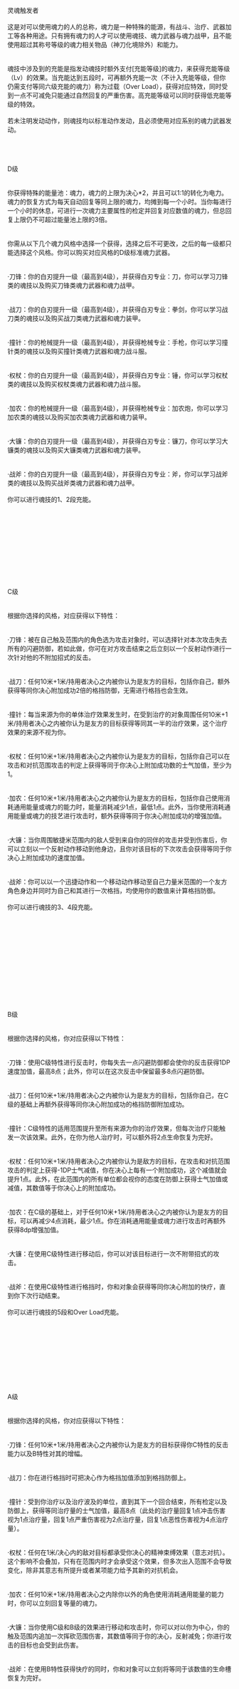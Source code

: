 <title>灵魂触发者</title>
<meta name="GENERATOR" content="WinCHM">
<meta http-equiv="Content-Type" content="text/html; charset=gb2312">
<br>灵魂触发者
<br>
<br>这是对可以使用魂力的人的总称，魂力是一种特殊的能源，有战斗、治疗、武器加工等各种用途。只有拥有魂力的人才可以使用魂技、魂力武器与魂力战甲，且不能使用超过其称号等级的魂力相关物品（神刀化境除外）和能力。
<br>
<br>
<br>魂技中涉及到的充能是指发动魂技时额外支付[充能等级]的魂力，来获得充能等级（Lv）的效果。当充能达到五段时，可再额外充能一次（不计入充能等级，但你仍需支付等同六级充能的魂力）称为过载（Over Load），获得对应特效，同时受到一点不可减免只能通过自然回复的严重伤害。高充能等级可以同时获得低充能等级的特效。
<br>
<br>若未注明发动动作，则魂技均以标准动作发动，且必须使用对应系别的魂力武器发动。
<br>
<br>
<br> 
<br>
<br>D级
<br>
<br>
<br>你获得特殊的能量池：魂力，魂力的上限为决心*2，并且可以1:1的转化为电力。
<br>魂力的恢复方式为每天自动回复等同上限的魂力，均摊到每一个小时。当你每进行一个小时的休息，可进行一次魂力主要属性的检定并回复对应数值的魂力，但总回复上限仍不可超过能量池上限的3倍。
<br>
<br>
<br>你需从以下几个魂力风格中选择一个获得，选择之后不可更改，之后的每一级都只能选择这个风格。你可以购买对应风格的D级标准魂力武器。
<br>
<br>
<br>·刀锋：你的白刃提升一级（最高到4级），并获得白刃专业：刀，你可以学习刀锋类的魂技以及购买刀锋类魂力武器和魂力战甲。
<br>
<br>
<br>·战刀：你的白刃提升一级（最高到4级），并获得白刃专业：拳剑，你可以学习战刀类的魂技以及购买战刀类魂力武器和魂力装甲。
<br>
<br>
<br>·撞针：你的枪械提升一级（最高到4级），并获得枪械专业：手枪，你可以学习撞针类的魂技以及购买撞针类魂力武器和魂力战斗服。
<br>
<br>
<br>·权杖：你的白刃提升一级（最高到4级），并获得白刃专业：锤，你可以学习权杖类的魂技以及购买权杖类魂力武器和魂力战斗服。
<br>
<br>
<br>·加农：你的枪械提升一级（最高到4级），并获得枪械专业：加农炮，你可以学习加农类的魂技以及购买加农类魂力武器和魂力装甲。
<br>
<br>
<br>·大镰：你的白刃提升一级（最高到4级），并获得白刃专业：镰刀，你可以学习大镰类的魂技以及购买大镰类魂力武器和魂力装甲。
<br>
<br>
<br>·战斧：你的白刃提升一级（最高到4级），并获得白刃专业：斧，你可以学习战斧类的魂技以及购买战斧类魂力武器和魂力战甲。
<br>
<br>你可以进行魂技的1、2段充能。
<br>
<br>
<br>
<br>
<br>
<br>
<br>
<br> 
<br>
<br> 
<br>
<br>C级
<br>
<br>
<br>根据你选择的风格，对应获得以下特性：
<br>
<br>
<br>·刀锋：被在自己触及范围内的角色选为攻击对象时，可以选择针对本次攻击失去所有的闪避防御，若如此做，你可在对方攻击结束之后立刻以一个反射动作进行一次针对他的不附加招式的反击。
<br>
<br>
<br>·战刀：任何10米+1米/持用者决心之内被你认为是友方的目标，包括你自己，额外获得等同你决心附加成功2倍的格挡防御，无需进行格挡也会生效。
<br>
<br>
<br>·撞针：每当来源为你的单体治疗效果发生时，在受到治疗的对象周围任何10米+1米/持用者决心之内被你认为是友方的目标获得等同其一半的治疗效果，这个治疗效果的来源不视为你。
<br>
<br>
<br>·权杖：任何10米+1米/持用者决心之内被你认为是友方的目标，包括你自己可以在攻击和对抗范围攻击的判定上获得等同于你决心上附加成功数的士气加值，至少为1。
<br>
<br>
<br>·加农：任何10米+1米/持用者决心之内被你认为是友方的目标，包括你自己使用消耗通用能量或魂力的能力时，能量消耗减少1点，最低1点。此外，当你使用消耗通用能量或魂力的技艺进行攻击时，额外获得等同于你决心附加成功的增强加值。
<br>
<br>
<br>·大镰：当你周围敏捷米范围内的敌人受到来自你的同伴的攻击并受到伤害后，你可以立刻以一个反射动作移动到他身边，且你对该目标的下次攻击会获得等同于你决心上附加成功的速度加值。
<br>
<br>
<br>·战斧：你可以以一个迅捷动作和一个移动动作移动至自己力量米范围的一个友方角色身边并同时为自己和其进行一次格挡，均使用你的数值来计算格挡防御。
<br>
<br>你可以进行魂技的3、4段充能。
<br>
<br>
<br>
<br>
<br>
<br>
<br>
<br>
<br>
<br> 
<br>
<br> 
<br>
<br>B级
<br>
<br>
<br>根据你选择的风格，你对应获得以下特性：
<br>
<br>
<br>·刀锋：使用C级特性进行反击时，你每失去一点闪避防御都会使你的反击获得1DP速度加值，最高8点；此外，你可以在这次反击中保留最多8点闪避防御。
<br>
<br>
<br>·战刀：任何10米+1米/持用者决心之内被你认为是友方的目标，包括你自己，在C级的基础上再额外获得等同你决心附加成功的格挡防御附加成功。
<br>
<br>
<br>·撞针：C级特性的适用范围提升至所有来源为你的治疗效果，但每次治疗只能触发一次该效果。此外，在你为他人治疗时，可以额外将2点生命恢复为完好。
<br>
<br>
<br>·权杖：任何10米+1米/持用者决心之内被你认为是敌方的目标，在攻击和对抗范围攻击的判定上获得-1DP士气减值，你在决心上每有一个附加成功，这个减值就会提升1点。此外，在此范围内的所有单位都会视你的态度在防御上获得士气加值或减值，其数值等于你决心上的附加成功。
<br>
<br>
<br>·加农：在C级的基础上，对于任何10米+1米/持用者决心之内被你认为是友方的目标，可以再减少4点消耗，最少1点。你在消耗通用能量或魂力进行攻击时再额外获得8dp增强加值。
<br>
<br>
<br>·大镰：在使用C级特性进行移动后，你可以对该目标进行一次不附带招式的攻击。
<br>
<br>
<br>·战斧：在使用C级特性进行格挡时，你和对象会获得等同你决心附加的快疗，直到你下次行动结束。
<br>
<br>你可以进行魂技的5段和Over Load充能。
<br>
<br>
<br>
<br>
<br>
<br>
<br> 
<br>
<br> 
<br>
<br>A级
<br>
<br>
<br>根据你选择的风格，你对应获得以下特性：
<br>
<br>
<br>·刀锋：任何10米+1米/持用者决心之内被你认为是友方的目标获得你C特性的反击能力以及B特性对其的增幅。
<br>
<br>
<br>·战刀：你在进行格挡时可把决心作为格挡加值添加到格挡防御上。
<br>
<br>
<br>·撞针：受到你治疗以及治疗波及的单位，直到其下一个回合结束，所有检定以及防御上，获得等同治疗量的士气加值，最高8点（此处的治疗量回复1点冲击伤害视为1点治疗量，回复1点严重伤害视为2点治疗量，回复1点恶性伤害视为4点治疗量）。
<br>
<br>
<br>·权杖：任何在1米/决心内的敌对目标都承受你决心的精神束缚效果（意志对抗）。这个影响不会叠加，只有在范围内时才会承受这个效果，但多次出入范围不会导致变化，除非其意志有所提升或者某项能力给予其新的对抗机会。
<br>
<br>
<br>·加农：任何10米+1米/持用者决心之内除你以外的角色使用消耗通用能量的能力时，你可以立刻回复等量的魂力。
<br>
<br>
<br>·大镰：当你使用C级和B级的效果进行移动和攻击时，你可以对以你为中心，你的触及范围内追加一次挥砍范围伤害，其数值等同于你的决心，反射减免；你进行攻击的目标也会受到此伤害。
<br>
<br>
<br>·战斧：在使用B特性获得快疗的同时，你和对象可以立刻将等同于该数值的生命槽恢复为完好。
<br>
<br>
<br>
<br>
<br>
<br>
<br>
<br> 
<br>
<br> 
<br>
<br> 
<br>
<br>
<br>刀锋：
<br>
<br>
<br>魂力武器：所有的魂力武器都需在购买基础型号后逐级提升。
<br>
<br>
<br>刀锋型式（标准魂力武器）
<br>
<br>
<br>D级：刀锋型式[标准]（D+500）
<br>
<br>
<br>剑身很有特点，属于标准的太刀，平时是以刀柄加部分刀背的状态存在，以自由动作注入1点魂力之后可以构筑出魂力的刀刃，持续一个场景或15分钟（取高），此时伤害3L，具有破甲2、可以正常攻击灵体。可以使用敏捷作为攻击检定的相关属性。
<br>
<br>
<br> 
<br>C级：刀锋型式[烈风]（C+1000）
<br>
<br>
<br>能够将注入的魂力如暴风雨般释放，武器的伤害提升到7L，破甲提升至4，9加骰。
<br>
<br>持有者的信念决定了灵魂之刃的锋利度，使用时可以将持有者的决心附加成功作为增强加值加在攻击dp上。
<br>
<br>
<br> 
<br>
<br>B级：刀锋型式[月光]（B+2000）
<br>
<br>如月光般静谧而闪耀，蕴含了持有者的守护之心，武器的伤害提升到10L，破甲提升至6，并获得破魔6，8加骰。
<br>
<br>在支付魂力显形的时候，可额外支付不超过武器等级的魂力，每一点可以使武器的伤害、破甲和破魔提升一点。
<br>
<br>使用它进行攻击时，可将决心值加在你的伤害上限上。
<br> 
<br>
<br>
<br>
<br>A级：刀锋型式[雷电]（A+4000）
<br>
<br>
<br>拥有雷电之名，以高攻击力为傲。武器拥有的伤害提升到26L，破甲提升至25，破魔提升至25。获得高速8及【神兵】特性。在攻击中还有额外的4点附加成功，这是电流能量加值。
<br>
<br>持有者决心上每一个附加成功可以无视一点DR和伤害吸收。
<br>
<br>
<br> 
<br>
<br> 
<br>
<br>技能树：
<br>
<br>
<br>
<br>D级：D+500
<br>
<br>
<br>弹射之翼 
<br>
<br>魂力消耗：1
<br>
<br>技能性能：以一个标准动作启动。启动后，你每有1点决心附加成功，则你的移动速度+5米，持续一个场景。
<br>
<br>充能效果：
<br>
<br>·在速度上额外获得等同充能等级平方的加值 Lv1以上
<br>
<br>·持续时间变为1小时/充能等级 Lv3以上
<br>
<br>OVER LOAD：发动时，任何10米+1米/持用者决心之内被你认为是友方的目标也享受这些加值
<br>
<br>
<br>
<br>
<br> 
<br>
<br>加速之刃
<br>
<br>魂力消耗：1
<br>
<br>技能性能：以一个标准动作，对一个敌人进行一次白刃攻击，你直到下次你的回合开始闪避防御总值提升等同你决心附加成功数/点（这个技能带来的加值取高而不叠加）。
<br>
<br>充能效果：
<br>
<br>·本次攻击获得充能等级的速度加值 Lv1以上
<br>
<br>·若本次攻击造成至少一点伤害，则闪避防御再额外上升充能等级的数值 Lv1以上
<br>
<br>·持续时间变为1轮/充能等级 Lv2以上
<br>
<br>OVER LOAD：效果持续期间，你在移动速度上再获得等同本技能带来的闪避防御*2米的加值。
<br>
<br>
<br>
<br>
<br> 
<br>
<br> 
<br>
<br>C级：C+1000
<br>
<br>
<br>守护之刃 
<br>
<br>魂力消耗：3
<br>
<br>技能性能：以一个标准动作，移动至1米/持有者敏捷范围内的友方单位身边，直到下次你的回合开始，只要你仍与该目标相邻，针对该角色的单体攻击全部转移为针对你。
<br>
<br>
<br>充能效果：
<br>
<br>·直到你下次行动结束，获得等同充能等级的力场防御 Lv1以上
<br>
<br>·直到你下次行动结束，获得等同充能等级的全伤害吸收 Lv3以上
<br>
<br>OVER LOAD：直到你下次行动结束，每次受到伤害立刻将1点生命槽转化为完好。
<br>
<br>
<br>
<br> 
<br>
<br>闪雷之刃
<br>
<br>魂力消耗：3
<br>
<br>技能性能：以一个标准动作，进行一次决心检定，然后对敌方单体进行一次攻击，本次攻击受到决心检定成功一半的速度加值。
<br>
<br>充能效果：
<br>
<br>·速度加值额外提升充能等级 Lv1以上
<br>
<br>·直到下次行动结束，先攻提升充能等级的一倍，这可以带来先攻顺序的调整 Lv3以上
<br>
<br>OVER LOAD：本次攻击可以同时攻击1米/持有者敏捷范围内的所有敌人。
<br>
<br>
<br>
<br> 
<br>
<br>伯劳之刃
<br>
<br>魂力消耗：3
<br>
<br>技能性能：以一个标准动作，可以同时对前方长度为持有者决心米，宽度和高度为1+1米/持有者决心附加米内的所有敌方单位进行一次普通攻击。
<br>
<br>充能效果：
<br>
<br>·本次攻击获得充能等级的纯能量加值 Lv1以上
<br>
<br>·你可以将这次攻击中一半的伤害转为目眩点数，强韧豁免 Lv3以上
<br>
<br>OVER LOAD：Lv3的效果改为受到伤害的角色获得等同伤害的目眩点数，强韧豁免。
<br>
<br>
<br>
<br>
<br> 
<br>
<br>暴风之刃 
<br>
<br>魂力消耗：3
<br>
<br>技能性能：以一个标准动作，可以同时对前方180°内距离低于1米/持有者决心的所有敌方单位进行一次普通攻击，本次攻击造成纯能量伤害。
<br>
<br>充能效果：
<br>
<br>·本次攻击获得充能等级的纯能量加值 Lv1以上
<br>
<br>OVER LOAD:本次攻击额外获得等同你决心附加的纯能量附加成功。
<br>
<br>
<br>
<br>
<br> 
<br>
<br>激震之刃 
<br>
<br>购买前提：闪雷之刃
<br>
<br>魂力消耗：3
<br>
<br>技能性能：以一个标准动作，进行一次决心检定，然后对敌方单体进行一次攻击，本次攻击受到决心检定成功的纯能量加值。
<br>
<br>充能效果：
<br>
<br>·能量加值额外提升充能等级的2倍 Lv1以上
<br>
<br>·直到下次行动结束，先攻提升充能等级的一倍，这可以带来先攻顺序的调整。 Lv3以上
<br>
<br>OVER LOAD：本次攻击获得[眩晕]特性，且计算眩晕特性的武器伤害时视为再比原来高等同你决心附加的数值。
<br>
<br>
<br>
<br> 
<br>
<br> 
<br>
<br>B级：B+2000
<br>
<br>冲击之刃 
<br>
<br>购买前提：闪雷之刃
<br>
<br>魂力消耗：5
<br>
<br>技能性能：以一个标准动作，进行一次决心检定，然后对10+1米/持有者决心+3米/持有者决心附加范围内的一个敌方单体进行一次白刃攻击，本次攻击受到决心检定成功的速度加值。
<br>
<br>充能效果：
<br>
<br>·对飞行或漂浮在空中的敌人可将至多等同[武器伤害+充能等级]的伤害转化为恶性 Lv1以上
<br>
<br>OVER LOAD：攻击飞行或漂浮在空中的敌人时，本技能带来的速度加值翻倍。
<br>
<br>
<br>
<br>彗星之刃 
<br>
<br>购买前提：激震之刃
<br>
<br>魂力消耗：5
<br>
<br>技能性能：以一个标准动作，进行一次决心检定，然后对敌方单体进行一次攻击，本次攻击受到决心检定成功的纯能量加值。
<br>
<br>充能效果：
<br>
<br>·攻击造成等同于伤害的晕眩点数，以标准方式减免 Lv1以上
<br>
<br>·攻击造成等同于伤害的麻痹点数，以标准方式减免 Lv3以上
<br>
<br>OVER LOAD：本技能造成的异常点数均提升1点/持有者决心上的附加成功。
<br>
<br>
<br>
<br>
<br>
<br> 
<br>
<br> 
<br>
<br>A级：A+4000
<br>
<br>
<br>辉煌之刃 
<br>
<br>魂力消耗：7
<br>
<br>技能性能：以一个标准动作，对敌方单体进行一次攻击，本次攻击获得等同你决心的纯能量加值。
<br>
<br>充能效果：
<br>
<br>·纯能量加值额外提升充能等级*4的数值 Lv1以上
<br>
<br>OVER LOAD：获得等同你决心附加的纯能量附加成功。
<br>
<br>
<br>
<br>繁星爆裂
<br>
<br>魂力消耗：7
<br>
<br>技能性能：以一个标准动作进行一次白刃攻击检定，对你周围10+1米/持有者决心+3米/持有者决心附加范围内的所有敌对单位造成判定成功数的光能范围伤害，反射减免。本次检定获得[1D40]的纯能量加值。
<br>
<br>充能效果：
<br>
<br>·能量加值额外提升充能等级的3倍，以及等同充能等级的附加成功 Lv1以上
<br>
<br>·基础能量加值变为[4D10] Lv1
<br>
<br>·基础能量加值变为[10D4]，并获得[1D8]的附加成功 Lv2
<br>
<br>·基础能量加值变为[8D5] ，基础附加成功变为[2D4] Lv3
<br>
<br>·基础能量加值变为[20D2]，基础附加成功变为[4D2] Lv4
<br>
<br>OVER LOAD：基础能量加值变为40 ，基础附加成功变为8
<br>
<br> 
<br>
<br> 
<br>
<br> 
<br>
<br>战刀：
<br>
<br> 
<br>
<br>魂力武器：
<br>
<br> 
<br>
<br>战刀（标准魂力武器）
<br>
<br>D级：战刀[石楠]（D+500）
<br>
<br>一对拥有着稳定攻击力的拳剑，平时是以拳套的状态存在，以自由动作注入1点魂力之后可以构筑出魂力的刀刃，视为短剑，持续一个场景或15分钟（取高），此时伤害3L，具有破甲2、可以正常攻击灵体。可以使用敏捷作为攻击检定的相关属性。
<br>
<br>
<br> 
<br>
<br>C级：战刀[菟葵]（C+1000）
<br>
<br>
<br>刀刃很小，能使出强力一击，武器的伤害提升到7L，破甲提升至4，9加骰。
<br>
<br>持有者的信念决定了灵魂之刃的锋利度，使用时可以将持有者的决心附加成功作为增强加值加在攻击dp上。
<br>
<br> 
<br>
<br>B级：战刀[银莲]（B+2000）
<br>
<br>
<br>设计高雅，蕴含了持有者的守护之心，武器的伤害提升到10L，破甲提升至6，并获得破魔6，8加骰。
<br>
<br>在支付魂力显形的时候，可额外支付不超过武器等级的魂力，每一点可以使武器的伤害、破甲和破魔提升一点。
<br>
<br>使用它进行攻击时，可将决心值加在你的伤害上限上。
<br>
<br>
<br> 
<br>
<br>A级：战刀[荼蘼]（A+4000）
<br>
<br>
<br>闪耀着光辉的刀刃宣示着绝大的攻击力。武器拥有的伤害提升到26L，破甲提升至25，破魔提升至25。获得高速8及【神兵】特性。在攻击中还有额外的4点附加成功，这是纯能量加值。
<br>
<br>持有者决心上每一个附加成功可以无视一点DR和伤害吸收。
<br>
<br>
<br>
<br> 
<br>
<br> 
<br>
<br> 
<br>
<br>技能树：
<br>
<br>
<br> 
<br>
<br>D级：D+500
<br>
<br>
<br>
<br>战斗术式[斯特拉] 
<br>
<br>魂力消耗：1
<br>
<br>技能性能：以一个标准动作进行一次决心检定，然后对敌方单体进行一次攻击，本次攻击获得等同于你决心检定成功成功数三分之一的速度加值。
<br>
<br>充能效果：
<br>
<br>·速度加值额外提升充能等级的数值 Lv1以上
<br>
<br>·直到你的下次行动结束，你的先攻数值提升充能等级的两倍，这会带来行动顺序上的改变 Lv3以上
<br>
<br>OVER LOAD：在你进行的下次攻击中也会获得本次充能获得的速度加值。
<br>
<br>
<br>
<br>
<br>
<br> 
<br>
<br>战斗术式[诅咒] 
<br>
<br>魂力消耗：1
<br>
<br>技能性能：以一个标准动作，对一个敌人进行一次单体攻击。若这次攻击中你成功造成至少一点伤害，则你可以以自由动作进行一次决心检定，对方直到下次你的行动结束，在[闪避+格挡]防御总值中下降检定成功数三分之一的点数，优先减少格挡防御。但这个技能带来的减值取高而不叠加。
<br>
<br>充能效果：
<br>
<br>·本次攻击获得充能等级的负能量加值 Lv1以上
<br>
<br>·若本次攻击中你成功造成至少一点伤害，则对方上述防御总值再额外下降等同于充能等级的数值 Lv3以上
<br>
<br>OVER LOAD：本次攻击造成的防御减值持续时间变为一个场景。
<br>
<br>
<br>
<br>
<br> 
<br>
<br> 
<br>
<br>C级：C+1000
<br>
<br>
<br>
<br>防卫术式[北极星] 
<br>
<br>魂力消耗：3
<br>
<br>技能性能：选择一个10+1米/持有者决心范围内的单位，直到下次你行动开始，每当该角色受到单体攻击时，你立刻移动到其身边并将攻击对象转移为你自己。
<br>
<br>充能效果：
<br>
<br>·直到你下次行动结束，获得等同充能等级的全伤害吸收 Lv1以上
<br>
<br>OVER LOAD：你可以同时选择不超过你决心附加的对象。
<br>
<br>
<br>
<br>
<br> 
<br>
<br>战斗术式[流星] 
<br>
<br>魂力消耗：3
<br>
<br>技能性能：以一个标准动作进行一次决心检定，然后对10+1米/持有者决心范围内的敌方单体进行一次攻击，本次攻击受到决心检定成功一半的速度加值。
<br>
<br>充能效果：
<br>
<br>·能量加值额外提升充能等级的2倍 Lv1以上
<br>
<br>OVER LOAD：受到本技能攻击的飞行或漂浮在空中的敌人立刻失去所有飞行速度（但并不会坠落，只会令其在空中无法移动），直到下次你的行动结束。
<br>
<br>
<br>
<br>
<br>
<br> 
<br>
<br>强化术式[泪珠] 
<br>
<br>魂力消耗：3
<br>
<br>技能性能：以一个标准动作，进行一次决心检定，你获得等同检定成功数一半的力场防御。持续一分钟。
<br>
<br>充能效果：
<br>
<br>·力场场防御提升充能等级的数值 Lv1以上
<br>
<br>·持续时间提升1分钟/充能等级 Lv3以上
<br>
<br>OVER LOAD：持续期间，若你具有1点以上（不包括1点）的完好生命且当某次伤害会使你的生命被伤害填满时，你会保留1点完好生命，而优先转化其他生命的严重程度，并自动防止伤势恶化。若这次伤害在转化了其他生命之后，仍需转化这1点完好生命，你额外获得等同于你决心附加成功数的全伤害吸收。之后你失去强化术式。
<br> 
<br>
<br> 
<br>
<br>B级：B+2000
<br>
<br> 
<br>战斗术式[彗星] 
<br>
<br>魂力消耗：5
<br>
<br>技能性能：以一个标准动作，对敌方单体进行一次攻击，本次攻击受到等同你决心的纯能量加值。
<br>
<br>充能效果：
<br>
<br>·纯能量加值额外提升等同充能等级的附加成功 Lv1以上
<br>
<br>OVER LOAD：无
<br>
<br>
<br>
<br>
<br>撞针：
<br>
<br> 
<br>
<br>魂力武器：
<br>
<br>撞针（标准魂力武器）
<br>
<br>
<br>D级：撞针[欲望]（D+500）
<br>
<br>小型易于操作，子弹如同光速般迅速的手枪，不使用实体弹药，以自由动作注入1点魂力之后可以填充一个弹夹的弹药，伤害2L，具有破甲2、短点射，具有【能量武器】特性，基础射程为10+1米/持有者决心，一个弹夹的数量等同持有者的决心。
<br>
<br>
<br> 
<br>
<br>C级：撞针[魂座]（C+1000）
<br>
<br>与手的适应性极高，仿佛可以和人融为一体，武器的伤害提升到5L，获得破甲4，【幽冥】特性。
<br>
<br>持有者的信念决定了灵魂之刃的锋利度，使用时可以将持有者的决心附加成功作为增强加值加在攻击dp上。
<br>
<br>
<br> 
<br>
<br>B级：撞针[谎言]（B+2000）
<br>
<br>攻击力进一步提高且易于操作，武器的伤害提升到12L，破甲提升至6，并获得破魔6。
<br>
<br>在支付魂力填充弹药的时候，可额外支付不超过武器等级的魂力，每一点可以使在使用这些弹药时武器的伤害、破甲和破魔提升一点。
<br>
<br>使用它进行攻击时，可将决心值加在你的伤害上限上。
<br> 
<br>
<br> 
<br>
<br>A级：撞针[撒旦]（A+4000）
<br>
<br>
<br>宣告了死亡的到来。武器拥有的伤害提升到28L，破甲提升至25，破魔提升至25。获得【神兵】特性。在攻击或治疗中还有额外的3点附加成功，这是正能量加值。
<br>
<br>持有者决心上每一个附加成功可以令其在使用本武器造成的治疗效果时，额外将一点生命槽转化为完好。
<br>
<br>
<br>
<br> 
<br>
<br> 
<br>
<br> 
<br>
<br>技能树：
<br>
<br>
<br> 
<br>
<br>D级：D+500
<br>
<br>
<br> 
<br>
<br>恢复之枪
<br>
<br>魂力消耗：1
<br>
<br>技能性能：以一个标准动作，你可以选择一名基础射程内的角色进行一次枪械攻击检定，但不造成伤害，每一个成功可为其消除1点基于生理属性的异常状态，上限为你的决心附加成功数。
<br>特殊地，这视为一个治疗效果。【医疗点16】
<br>
<br>充能效果：
<br>
<br>·现在你选择的对象可以为攻击触及内不超过你的[决心附加+充能等级]的复数对象 Lv2以上
<br>
<br>OVER LOAD：本技能对一切异常状态生效。
<br>
<br>
<br>
<br>
<br> 
<br>
<br>溅射之枪
<br>
<br>魂力消耗：1
<br>
<br>技能性能：以一个标准动作，对一个单位进行一次单发射击攻击，若成功造成伤害，则该单位周围1米/本次伤害范围内的敌方单位须进行一次反射检定，DC为本次造成的伤害，每失败一点受到一点纯能量严重伤害。
<br>
<br>充能效果：
<br>
<br>·本次攻击获得充能等级的能量加值 Lv1以上
<br>
<br>·本次攻击可以使用连射和点射并针对多名对象，但只会造成一次范围伤害 Lv3以上
<br>
<br>OVER LOAD：在这次反射中，对方需要额外承受等同于你决心和枪械等级上的附加成功数的DP作为本次检定中敌方反射的减值。
<br>
<br>
<br>
<br>
<br> 
<br>
<br>轰鸣之枪
<br>
<br>魂力消耗：1
<br>
<br>技能性能：以一个标准动作，对一个单位进行一次单发射击攻击，若成功造成伤害，则该单位的行动顺序向后挪移一位，并且移动速度下降你决心值的数值，直到下次你的行动结束。
<br>
<br>充能效果：
<br>
<br>·本次攻击获得充能等级的能量加值 Lv1以上
<br>
<br>OVER LOAD：对方需以强韧对抗伤害，若失败，则在效果持续期间其先攻顺序默认为最低。
<br>
<br>
<br>
<br>
<br> 
<br>
<br> 
<br>
<br>C级：C+1000
<br>
<br>
<br>
<br>加速之枪
<br>
<br>魂力消耗：3
<br>
<br>技能性能：以一个标准动作，对基础射程范围内的一个单位进行一次单发射击攻击，该单位的闪避防御提升等同本次攻击骰的成功数，但最高不超过你决心值的一半，直到你下次行动开始。特别地，来自本技能的闪避防御取高，而非叠加。
<br>
<br>充能效果：
<br>
<br>·闪避防御额外提升充能等级 Lv1以上
<br>
<br>·持续时间变为1轮/充能等级 Lv3以上 
<br>
<br>OVER LOAD：你可以获得相同效果。
<br>
<br>
<br>
<br> 
<br>
<br> 
<br>
<br>B级：B+2000
<br>
<br>
<br>圣洁之枪
<br>
<br>魂力消耗：5
<br>
<br>技能性能：以一个标准动作，选择一名攻击触及内的角色骰一个正常的枪械攻击判定（不计算角色防御），但不造成伤害，每一点成功可以使对象身上的一点伤势下降一级。【医疗点84】
<br>
<br>充能效果：
<br>
<br>·额外回复等同充能等级的严重及以下伤害。 Lv1以上
<br>
<br>OVER LOAD：你可以以此方式射击范围内最多等同于你决心成功数的角色。
<br>
<br>
<br>
<br>
<br> 
<br>
<br>灭杀之枪
<br>
<br>魂力消耗：5
<br>
<br>技能性能：以一个标准动作，对敌方单体进行一次攻击，本次攻击受到等同你决心的纯能量加值。
<br>
<br>充能效果：
<br>
<br>·纯能量加值额外提升等同充能等级的附加成功 Lv1以上
<br>
<br>OVER LOAD：无
<br>
<br>
<br> 
<br>
<br>激突之枪
<br>
<br>魂力消耗：5
<br>
<br>技能性能：进行一次决心检定，然后对敌方单体进行一次攻击，本次攻击受到决心检定成功的纯能量加值。
<br>
<br>充能效果：
<br>
<br>·纯能量加值额外提升充能等级的数值，并且对飞行或漂浮在空中的敌人可将等同[充能等级]的伤害转化为恶性 Lv1以上
<br>
<br>OVER LOAD：攻击飞行或漂浮在空中的敌人时，本技能带来的所有加值翻倍。
<br>
<br>
<br>
<br>
<br> 
<br>
<br> 
<br>
<br> 
<br>
<br>权杖：
<br>
<br>
<br> 
<br>
<br>魂力武器：
<br>
<br>
<br>权杖（标准魂力武器）
<br>
<br>
<br>D级：权杖[焦烤炖蛋]（D+500）
<br>
<br>如同焦糖一样将沾到的一切烤焦的巨锤，平时是以伤害1L钝击的权杖的状态存在，以自由动作注入1点魂力之后可以构筑出魂力的锤身，持续一个场景或15分钟（取高），此时视为体积4的巨锤，伤害4L，具有破甲2，威猛2，力量需求6，可以正常攻击灵体，使用者在攻击时，会在攻击检定上承受-6DP器械减值以及+2附加成功器械加值。只能使用力量作为相关属性。
<br>
<br>
<br> 
<br>
<br>C级：权杖[松饼]（C+1000）
<br>
<br>散发着刚考好的小松饼的香味，武器的伤害提升到8L，破甲提升至4，获得【眩晕】特性。
<br>
<br>持有者的信念决定了灵魂之锤的重量，使用时可以将持有者的决心附加成功作为增强加值加在攻击dp上。
<br>
<br>
<br>
<br> 
<br>
<br>B级：权杖[冻糕]（B+2000）
<br>
<br>如同冰淇淋一样受人喜爱，武器的伤害提升到11L，破甲提升至6，并获得破魔6。
<br>
<br>锤身显现状态下，人物在为同伴带来DP或者防御上的加值时，会额外令你和这些同伴获得等于你决心附加成功数的、攻击DP上的士气加值，只能获得一次。
<br>
<br>在支付魂力显形的时候，可额外支付不超过武器等级的魂力，每一点可以使武器的伤害、破甲和破魔提升一点。
<br>
<br>使用它进行攻击时，可将决心值加在你的伤害上限上。
<br>
<br> 
<br>
<br>A级：权杖[布丁]（A+4000）
<br>
<br>告诉你战场并不想布丁一样甜（天真）。武器拥有的伤害提升到27L，破甲提升至25，破魔提升至25。获得威猛8及【神兵】特性。在攻击中还有额外的4点附加成功，这是增强加值。
<br>
<br>持有者决心上每一个附加成功可以无视一点DR和伤害吸收。
<br>
<br>
<br>
<br>
<br> 
<br>
<br> 
<br>
<br>技能树：
<br>
<br>
<br> 
<br>
<br>D级：D+500
<br>
<br>
<br> 
<br>
<br>棉花糖☆助力
<br>
<br>魂力消耗：1
<br>
<br>技能性能：以一个标准动作，选择距离自己10+1米/持有者决心范围之内的一个角色，进行一次决心检定，对方在防御上获得成功数的纯能量加值，但最高不超过你决心上的附加成功，持续3轮。
<br>
<br>充能效果：
<br>
<br>·防御加值提升充能等级的数值 Lv1以上
<br>
<br>·作用对象提升为范围内所有选中目标 Lv3以上
<br>
<br>OVER LOAD：持续期间，对象的攻击上获得等同于你防御加值的纯能量DP加值，但是只能作用于一个单位。
<br>
<br>
<br>
<br>
<br> 
<br>
<br>曲奇☆冲撞
<br>
<br>魂力消耗：1
<br>
<br>技能性能：以一个整轮动作，进行一次决心检定，然后对敌方单体进行一次攻击，本次攻击获得决心检定成功数三分之一的器械加值。之后你立刻移动到1米/持有者决心范围内的一个自愿角色身后，针对你的远程攻击对象全部转变为该角色，如同该对象正在为你全掩蔽一般，且针对你的近战攻击要承受-5dp减值，如同攻击弱点部位一样。
<br>
<br>充能效果：
<br>
<br>·器械加值额外提升充能等级的数值 Lv1以上
<br>
<br>OVER LOAD：即使是针对你的近战攻击对象也全部变成该对象，且在此期间对象获得等同你因此招式获得的器械加值的力场防御。
<br>
<br>
<br>
<br>巧克力☆撞击
<br>
<br>魂力消耗：1
<br>
<br>技能性能：以一个标准动作，进行一次决心检定，然后对敌方单体进行一次攻击，本次攻击受到决心检定成功数三分之一的器械加值。
<br>
<br>充能效果：
<br>
<br>·器械加值额外提升充能等级的数值 Lv1以上
<br>
<br>·对方还会额外受到[5+充能等级]的麻痹，强韧减免 Lv3以上
<br>
<br>OVER LOAD：对方受到麻痹的最终数值会提升你决心上的附加成功数
<br>
<br>
<br>
<br> 
<br>
<br> 
<br>
<br>C级：C+1000
<br>
<br>
<br> 
<br>
<br>泡芙☆轰炸
<br>
<br>魂力消耗：3
<br>
<br>技能性能：以一个标准动作，进行一次决心检定，然后进行一次攻击，本次攻击获得等同决心附加成功的附加成功，但是在进行攻击检定之前，需额外进行一次1D10的、非机运骰的检定，若成功数等于或低于7则直接视为失手，本次攻击无效。
<br>
<br>充能效果：
<br>
<br>·再获得充能等级的DP加值 Lv1以上
<br>
<br>·本次攻击再额外获得等同决心附加的附加成功 Lv3以上
<br>
<br>OVER LOAD：·若本次攻击失手，则改为对以目标为中心10+1米/持有者决心范围所有不具备魂力的单位造成[本次攻击附加成功+武器伤害]的范围伤害，反射减免。
<br>
<br>
<br> 
<br>
<br>糖果☆活力
<br>
<br>魂力消耗：3
<br>
<br>技能性能：以一个标准动作，选择距离自己10+1米/持有者决心范围之内的一个角色，该角色获得2点快速治疗，持续3轮
<br>
<br>充能效果：
<br>
<br>·获得的快速治疗提升充能等级的一半 Lv1以上
<br>
<br>·对象变为范围内至多1+1个/决心附加 Lv3以上
<br>
<br>OVER LOAD：对象变为范围内所有友方目标。
<br>
<br>
<br>
<br>
<br> 
<br>
<br> 
<br>
<br>B级：B+2000
<br>
<br>
<br> 
<br>
<br>熔岩蛋糕☆复生
<br>
<br>魂力消耗：5
<br>
<br>技能性能：以一个标准动作，选择距离自己10+1米/持有者决心范围之内的一个因为某种原因而战斗不能的角色，将他身上导致其战斗不能的要素削减到使其重新获得战斗能力（例如如果是因为伤势而昏迷，则将伤势恢复到1完好而其他稳定的状态，如果是因为异常状态陷入重度状态，则使不良状态削减到重度之前的点数……），在对抗诅咒及其他使角色战斗不能的能力时，这个技能视为B级。
<br>
<br>特殊：这个技能无法使死者复活。
<br>
<br>充能效果：
<br>
<br>·再将对象等同充能级别的生命回复至完好 Lv1以上
<br>
<br>，再移除对象身上等同充能级别的异常点数 Lv3以上
<br>
<br>OVER LOAD：在对抗诅咒及其他使角色战斗不能的能力时，这个技能视为A级。
<br>
<br>
<br>
<br>
<br>
<br> 
<br>
<br> 
<br>
<br> 
<br>
<br>加农：
<br>
<br> 
<br>
<br>魂力武器：
<br>
<br>
<br>加农（标准魂力武器）
<br>
<br>D级：加农[山猫]（D+500）
<br>
<br>减轻了重量，让女性也能轻易操控的高机动炮击武器，这并不是一把枪械，而是一个炮类武器（使用智力+枪械进行检定），体积4，不使用实体弹药，以自由动作注入1点魂力之后可以填充一个弹夹的弹药，伤害4L，具有破甲2、高速3以及【贯穿】特性，造成纯能量伤害，基础射程为10+1米/持有者决心，一个弹夹的数量等同持有者的决心，使用者在攻击时，会在攻击检定上承受-3DP器械减值以及+1附加成功器械加值。可以正常攻击灵体。
<br>
<br>
<br> 
<br>
<br>C级：加农[豹式]（C+1000）
<br>
<br>与花哨的外表相反，攻击力相当强悍，武器的伤害提升到8L，破甲提升至4，【爆矢】特性。
<br>
<br>持有者的信念决定了灵魂之刃的锋利度，使用时可以将持有者的决心附加成功作为增强加值加在攻击dp上。
<br>
<br>
<br> 
<br>
<br>B级：加农[虎式]（B+2000）
<br>
<br>攻击力再度提升，且比外表看起来要轻，武器的伤害提升到11L，破甲提升至6，并获得破魔6及高速8特性。
<br>
<br>使用这件武器发动能力时，可最多减少等同武器等级的能耗（但至少有1点能耗）。
<br>
<br>在支付魂力填充弹药的时候，可额外支付不超过武器等级的魂力，每一点可以使武器的破甲和破魔提升一点。
<br>
<br>使用它进行攻击时，可将决心值加在你的伤害上限上。
<br>
<br>
<br>
<br> 
<br>
<br>A级：加农[狮式]（A+4000）
<br>
<br>提升了对激烈战斗的适应性，威力非同小可。武器拥有的伤害提升到27L，破甲提升至25，破魔提升至25，获得威猛8。获得【神兵】特性。在攻击中还有额外的4点附加成功，这是电流能量加值。
<br>
<br>持有者决心上每一个附加成功可以无视一点DR和伤害吸收。
<br>
<br>
<br>
<br>
<br> 
<br>
<br> 
<br>
<br>技能树：
<br>
<br>
<br> 
<br>
<br>D级：D+500
<br>
<br>
<br>技击：搏灭
<br>
<br>魂力消耗：1
<br>
<br>技能性能：以一个标准动作，进行一次连射攻击（即使你的武器原本没有这个特性），本次攻击中可选择连射额外攻击的目标，且不承受连射的减值，但是最多同时攻击的对象不能超过1+1个决心上的附加成功。
<br>
<br>充能效果：
<br>
<br>·本次攻击获得充能等级的纯能量加值 Lv1以上
<br>
<br>·连射的对象上限提升充能等级的两倍 Lv3以上
<br>
<br>OVER LOAD：连射对象不再有上限。
<br>
<br>
<br>
<br> 
<br>
<br>技击：暗夜
<br>
<br>魂力消耗：1
<br>
<br>技能性能：以一个标准动作，进行一次火力压制攻击，在这次攻击中视为具有[火力压制4]，本次火力压制中可以无减值回避特定单位。
<br>
<br>充能效果：
<br>
<br>·本次火力压制的伤害获得充能等级的能量加值 Lv1以上
<br>
<br>·对象获得本次火力压制伤害+充能等级的目眩点数，强韧减免 Lv2以上
<br>
<br>OVER LOAD：你的基础火力压制改为[火力压制8]。
<br>
<br>
<br> 
<br>
<br> 
<br>
<br>C级：C+1000
<br>
<br> 
<br>
<br>技击：赤炎
<br>
<br>强化前提：技击：暗夜
<br>
<br>魂力消耗：3
<br>
<br>技能性能：以一个标准动作，进行一次决心检定，然后进行一次火力压制攻击，在这次攻击中视为具有[火力压制8]，本次火力压制中可以无减值回避特定单位，且火力压制的伤害提升决心检定成功数的三分之一。本次攻击造成火焰能量伤害。
<br>
<br>充能效果：
<br>
<br>·本次火力压制的伤害获得充能等级火焰能量加值 Lv1以上
<br>
<br>OVER LOAD：且每造成一点伤害，会使对方的所有会对他人造成伤害的的检定直到你下一次行动开始失去一点dp。这是火焰能量减值。
<br>
<br>
<br>
<br>
<br> 
<br>
<br>春之晓
<br>
<br>魂力消耗：3
<br>
<br>技能性能：以一个标准动作，选择距离自己10+1米/持有者决心范围之内的一个角色，该角色在使用消耗能量的技能时消耗减少1点（但至少有1点消耗，本技能带来的能量消耗下降取高不叠加），持续2轮
<br>
<br>充能效果：
<br>
<br>·能量消耗减少量再提升充能等级 Lv1以上
<br>
<br>·对象在获得等同能量消耗减免数值的闪避防御以及反射上的闪避加值 Lv3以上
<br>
<br>OVER LOAD：作用范围提升为范围内所有指定目标。
<br>
<br>
<br>
<br>
<br> 
<br>
<br> 
<br>
<br>B级：B+2000
<br>
<br>
<br> 
<br>
<br>技击：宴饮
<br>
<br>魂力消耗：5
<br>
<br>技能性能：以一个标准动作，对敌人进行一次单体攻击，每造成四点伤害就可以回复一点自身同级别的伤势至完好。（造成严重伤害就可以恢复严重，造成恶性就可以恢复恶性）【医疗点84】
<br>
<br>充能效果：
<br>
<br>·本次攻击获得充能等级的能量加值 Lv1以上
<br>
<br>OVER LOAD：对方若有除意志以外的能量池，则其还会至多损失等同伤害数值的任意能量（由对方选择），你回复其数量1/4的魂力，但仍然无法超过恢复上限。
<br>
<br>
<br>
<br>
<br> 
<br>
<br>赤鬃巴巴罗萨
<br>
<br>魂力消耗：5
<br>
<br>技能性能：以一个标准动作，对射程内的一点射出一发炮弹，该炮弹视为一个范围伤害武器，影响范围为1米/持有者决心，造成攻击检定成功数的范围灼热伤害，反射减免。
<br>
<br>充能效果：
<br>
<br>·本次范围攻击伤害获得充能等级的能量加值 Lv1以上
<br>
<br>OVER LOAD：受到本次攻击的单位会再获得等同伤害数值的燃烧。
<br>
<br>
<br>
<br>
<br> 
<br>
<br>冬之岚
<br>
<br>魂力消耗：5
<br>
<br>技能性能：以一个标准动作，对敌方单体进行一次攻击，本次攻击受到等同你决心的纯能量加值。
<br>
<br>充能效果：
<br>
<br>·纯能量加值额外提升充能等级，以及等同充能等级的纯能量附加成功 Lv1以上
<br>
<br>OVER LOAD：无
<br>
<br>
<br>
<br>
<br>
<br> 
<br>
<br> 
<br>
<br> 
<br>
<br>大镰：
<br>
<br>魂力武器：
<br>
<br>大镰（标准魂力武器）
<br>
<br>
<br>D级：大镰[阵舞]（D+500）
<br>
<br>减轻了重量，可以轻松挥舞的大镰，平时是以可伸缩的镰柄（体积2）的状态存在，以自由动作注入1点魂力之后可以构筑出魂力的刀刃，此时体积4，持续一个场景或15分钟（取高），此时伤害3L，具有破甲2、可以正常攻击灵体。可以使用敏捷作为攻击检定的相关属性。
<br>
<br>
<br> 
<br>
<br>C级：大镰[升舞]（C+1000）
<br>
<br>可以注入更多魂力，武器的伤害提升到7L，破甲提升至4，9加骰。
<br>
<br>持有者的信念决定了灵魂之刃的锋利度，使用时可以将持有者的决心附加成功作为增强加值加在攻击dp上。
<br>
<br>
<br> 
<br>
<br>B级：大镰[伊吹]（B+2000）
<br>
<br>攻击稳定，仿佛能感受到生命的吹息，武器的伤害提升到10L，破甲提升至6，并获得破魔6，8加骰。
<br>
<br>在支付魂力显形的时候，可额外支付不超过武器等级的魂力，使武器获得同数值的附加成功，此附加成功造成恶性伤害。
<br>
<br>
<br> 
<br>
<br>A级：大镰[天舞]（A+4000）
<br>
<br>如黎明般美丽，可使出华丽的攻击。武器拥有的伤害提升到26L，破甲提升至25，破魔提升至25。获得高速8及【神兵】特性。在攻击中还有额外的2点附加成功，造成恶性伤害。
<br>
<br>持有者决心上每一个附加成功可以无视一点DR和伤害吸收。
<br>
<br>
<br>
<br> 
<br>
<br> 
<br>
<br>技能树：
<br>
<br>
<br> 
<br>
<br>D级：D+500
<br>
<br>
<br> 
<br>
<br>断罪之祝词
<br>
<br>魂力消耗：1
<br>
<br>技能性能：以一个标准动作，进行一次决心检定，然后对敌方单体进行一次攻击，本次攻击受到决心检定成功三分之一的神圣加值。
<br>
<br>充能效果：
<br>
<br>·神圣加值额外提升充能等级 Lv1以上
<br>
<br>OVER LOAD：额外获得2个附加成功，这是神圣加值。
<br>
<br>
<br>
<br>
<br> 
<br>
<br> 
<br>
<br>C级：C+1000
<br>
<br>
<br> 
<br>
<br>永劫之赞美诗
<br>
<br>魂力消耗：3
<br>
<br>技能性能：以一个标准动作，进行一次白刃攻击。这次攻击的造成的伤害将转为同等数值的【毒素点数】，强韧减免，此时的毒素等级视为C级，并且为超自然本质。
<br>
<br>充能效果：
<br>
<br>·本次攻击获得充能等级的神圣加值 Lv1以上
<br>
<br>·最终造成的毒素点数提升充能点数点 Lv3以上
<br>
<br>OVER LOAD：毒素支线等级提升到B级。
<br>
<br>在本技能中提到的【毒素点数】与流血点数同等。
<br>
<br>
<br>
<br>
<br> 
<br>
<br>两断之颂歌
<br>
<br>魂力消耗：3
<br>
<br>技能性能：以一个标准动作，进行一次决心检定，然后对敌方单体进行一次攻击，本次攻击受到决心检定成功一半的神圣加值。攻击双足类生物时，可无视至多等同与你决心附加成功数的天生防御。
<br>
<br>充能效果：
<br>
<br>·能量加值额外提升充能等级的数值 Lv1以上
<br>
<br>OVER LOAD：受到这个技能造成伤害的生物需进行一次dc为这次攻击伤害的强韧检定，若失败，则身上的3点伤害恶化一级，由严重程度较低的开始恶化。
<br>
<br>
<br>
<br>
<br> 
<br>
<br>神之羔羊
<br>
<br>魂力消耗：3
<br>
<br>技能性能：以一个标准动作，进行一次决心检定，然后对敌方单体进行一次普通攻击，本次攻击受到决心检定成功一半的神圣加值。
<br>
<br>充能效果：
<br>
<br>·受到伤害的角色获得等同伤害的晕眩点数，以标准方式豁免。 Lv3以上
<br>
<br>OVER LOAD：本次攻击可同时对1米/敏捷范围内的任意单位进行。
<br>
<br>
<br>
<br>
<br> 
<br>
<br>疾风之信条
<br>
<br>魂力消耗：3
<br>
<br>技能性能：以一个标准动作，你的移动速度+40米，持续3分钟。在你使用此能力的期间必须一直保持移动，若在一个回合中，你未进行任何移动，则立刻失去本效果。
<br>
<br>充能效果：
<br>
<br>·移动速度的倍数提升充能等级*10米 Lv1以上
<br>
<br>·持续时间翻倍 Lv3以上
<br>
<br>OVER LOAD：持续期间你可以在任何固体/液体表面移动。
<br>
<br>
<br>
<br>
<br> 
<br>
<br> 
<br>
<br>B级：B+2000
<br>
<br>
<br> 
<br>
<br>弥撒终式
<br>
<br>魂力消耗：5
<br>
<br>
<br>技能性能：以一个标准动作，进行一次决心检定，然后对敌方单体进行一次攻击，本次攻击受到决心检定成功一半的神圣加值。此外你可以将自己决心上的附加成功用到本次攻击中。攻击四足类生物时，可无视至多等同武器伤害的天生防御。
<br>
<br>充能效果：
<br>
<br>·能量加值额外提升充能等级的数值 Lv1以上
<br>
<br>·攻击四足生物时，可以将至多等同武器伤害的伤害转化为恶性 Lv3以上
<br>
<br>OVER LOAD：造成伤害后可立刻进行一次[D100+充能等级]的即死检定，若成功数为100以上，则对方的生命立刻被恶性伤害填满，对于四足类敌人，即死检定变为[D100+充能等级*2]，此特性只对支线等级不超过你身上最高支线等级的敌人生效
<br>
<br>
<br>
<br>
<br>赎罪之圣诵
<br>
<br>魂力消耗：5
<br>
<br>技能性能：以一个标准动作，对敌方单体进行一次攻击，本次攻击受到等同你决心的神圣加值。
<br>
<br>充能效果：
<br>
<br>·能量加值额外提升充能等级，以及等同充能等级的附加成功，神圣加值 Lv1以上
<br>
<br>OVER LOAD：无
<br>
<br>
<br>
<br> 
<br>
<br> 
<br>
<br>战斧：
<br>
<br>魂力武器：
<br>
<br>战斧（标准魂力武器）
<br>
<br>
<br>D级：战斧[塞壬]（D+500）
<br>
<br>刀刃设计特殊，十分引人注目的战斧，平时是以可伸缩的斧柄的状态存在，以自由动作注入1点魂力之后可以构筑出魂力的刀刃，持续一个场景或15分钟（取高），此时伤害4L，具有破甲4，可以正常攻击灵体。
<br>
<br>
<br> 
<br>
<br>C级：战斧[堤丰]（C+1000）
<br>
<br>锐利的刀刃能如同风卷残云般打散敌人，武器的伤害提升到8L，获得[格挡2]特性，9加骰。
<br>
<br>持有者的信念决定了灵魂之刃的锋利度，使用时可以将持有者的决心附加成功作为增强加值加在攻击dp上。
<br>
<br>
<br> 
<br>
<br>B级：战斧[蛇女]（B+2000）
<br>
<br>攻守兼备，如同优雅的绅士，武器的伤害提升到11L，破甲提升至6，并获得破魔6，8加骰。
<br>
<br>使用这把武器格挡时，你可以将自己的决心值的一半增加在你的格挡防御中。
<br>
<br>在支付魂力显形的时候，可额外支付不超过武器等级的魂力，每一点可以使武器的伤害、破甲和破魔提升一点。
<br>
<br>
<br>
<br> 
<br>
<br>A级：战斧[不死鸟]（A+4000）
<br>
<br>点燃心中的狂战士之魂。武器拥有的伤害提升到27L，破甲提升至25，破魔提升至25。获得威猛8及【神兵】特性。在攻击和格挡防御中还有额外的2点附加成功，这是士气加值。
<br>
<br>持有者决心上每一个附加成功可以无视一点DR和伤害吸收。
<br>
<br>
<br>
<br>
<br> 
<br>
<br> 
<br>
<br>技能树：
<br>
<br>
<br> 
<br>
<br>D级：D+500
<br>
<br>
<br> 
<br>
<br>我们是叛逆者
<br>
<br>魂力消耗：1
<br>
<br>技能性能：以一个标准动作，进行一次决心检定，然后对敌方单体进行一次攻击，本次攻击受到决心检定成功数三分之一的能量加值。
<br>
<br>充能效果：
<br>
<br>·能量加值额外提升充能等级的数值 Lv1以上
<br>
<br>OVER LOAD：攻击兽类生物时，可无视至多等同武器伤害的天生防御。
<br>
<br>
<br>
<br>
<br> 
<br>
<br>我们是狂战士
<br>
<br>魂力消耗：1
<br>
<br>技能性能：以一个标准动作，对敌人进行一次单体攻击，对方直到下次你的行动结束[闪避+洞察+格挡]防御总值下降等同本次造成伤害的数值（这个技能带来的减值取高而不叠加），这是D级创伤来源的减值。
<br>
<br>充能效果：
<br>
<br>·本次攻击获得充能等级的能量加值 Lv1以上
<br>
<br>OVER LOAD：本次攻击造成的防御减值持续时间变为一个场景。
<br>
<br>
<br>
<br>
<br> 
<br>
<br> 
<br>
<br>C级：C+1000
<br>
<br>
<br> 
<br>
<br>我们是风云儿
<br>
<br>魂力消耗：3
<br>
<br>技能性能：以一个标准动作，进行一次决心检定，然后对敌方单体进行一次攻击，本次攻击获得决心检定成功一半的纯能量加值。攻击机械类单位时，可无视至多等同你决心附加成功的天生/装甲防御。
<br>
<br>充能效果：
<br>
<br>·纯能量加值额外提升充能等级的数值 Lv1以上
<br>
<br>OVER LOAD：攻击机械类单位时，你再额外无视决心检定成功一半的天生/装甲防御。
<br>
<br>
<br>
<br>
<br> 
<br>
<br>我们是谋略家
<br>
<br>魂力消耗：3
<br>
<br>技能性能：以一个标准动作，选择一个单位使用一个标准动作蓄力，发动后直到本次行动结束不能移动，若下一次你行动开始时其仍然在你移动后可触及范围内，你可立刻使用一个整轮动作移动至其身边并进行一次攻击，本次攻击额外获得[1+决心附加成功]的能量加值和附加成功。蓄力期间被视为专注，并且若受到超过力量决心较低者的伤害，则本技能自动失效。
<br>
<br>充能效果：
<br>
<br>·能量加值额外提升充能等级的数值 Lv1以上
<br>
<br>·蓄力期间在防御和反射检定上获得等同充能等级的士气加值 Lv3以上
<br>
<br>OVER LOAD：你的蓄力不再会被伤害打断，且每一点在此期间受到的伤害都会使蓄力攻击获得等量附加成功。
<br>
<br>
<br>
<br>
<br> 
<br>
<br>我们是超绅士
<br>
<br>魂力消耗：3
<br>
<br>技能性能：以一个标准动作，选择一个10+1米/持有者决心范围内的单位，直到下次你行动开始，每当该角色受到单体攻击时，你立刻移动到其身边并将攻击对象转移为你自己。
<br>
<br>充能效果：
<br>
<br>·直到你下次行动结束，获得等同充能等级的全伤害吸收 Lv1以上
<br>
<br>OVER LOAD：你可以同时选择不超过你决心附加的对象。
<br>
<br>
<br>
<br>
<br> 
<br>
<br> 
<br>
<br>B级：B+2000
<br>
<br>
<br>
<br>
<br> 
<br>
<br>我们安全第一
<br>
<br>魂力消耗：5
<br>
<br>技能性能：以一个标准动作，进行一次决心检定，直到你下个回合开始时，你获得等同检定成功数一半的洞察防御，并且获得等同决心附加的防御附加成功。持续一分钟。
<br>
<br>充能效果：
<br>
<br>·洞察防御提升充能等级 Lv1以上
<br>
<br>·持续时间提升1分钟/充能等级 Lv2以上
<br>
<br>OVER LOAD：持续期间，若你具有1点以上（不包括1点）的完好生命且当某次伤害会使你的生命槽被伤害填满时，你会保留1点完好生命并防止超过的伤害，之后失去本技能的效果。
<br>
<br>
<br>
<br> 
<br>
<br>我们是小丑
<br>
<br>魂力消耗：5
<br>
<br>技能性能：以一个标准动作，选择一个10+1米/持有者决心范围内的单位，你们以意志检定对抗，若你在这次对抗中胜出，则对方在本次遭遇中只能以你为攻击的对象，直到你失去战斗能力。且他针对你的一切主动检定会失去你胜出数的DP。
<br>
<br>充能效果：
<br>
<br>·对象针对你的一切主动检定会失去充能等级的成功数 Lv1以上
<br>
<br>·你可以额外指定不超过你充能等级的范围内单位，需分别进行单独对抗 Lv3以上
<br>
<br>OVER LOAD：在你还有战斗能力的情况下，若受此效果影响的单位试图脱离战斗（或撤离），需进行一次DC为上述对抗中你的成功数的意志检定，若失败则其必须继续与你战斗直到你放弃战斗并受到失败数的精神束缚。
<br>